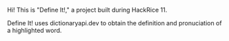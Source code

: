 Hi! This is "Define It!," a project built during HackRice 11.

Define It! uses dictionaryapi.dev to obtain the definition and pronuciation of a highlighted word.

<!---
bucees01/bucees01 is a ✨ special ✨ repository because its `README.md` (this file) appears on your GitHub profile.
You can click the Preview link to take a look at your changes.
--->
